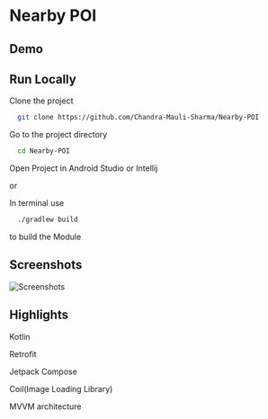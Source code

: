 # Nearby POI
## Demo


## Run Locally

Clone the project

```bash
  git clone https://github.com/Chandra-Mauli-Sharma/Nearby-POI
```

Go to the project directory

```bash
  cd Nearby-POI
```

Open Project in Android Studio or Intellij

or

In terminal use
```bash
  ./gradlew build
```
to build the Module
## Screenshots

![Screenshots](https://github.com/Chandra-Mauli-Sharma/Nearby-POI/assets/75089529/c0efb64a-351b-42ea-ba3f-c88b80477861)


## Highlights

Kotlin

Retrofit

Jetpack Compose

Coil(Image Loading Library)

MVVM architecture


